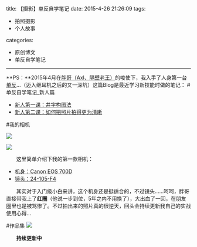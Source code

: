 title: 【摄影】单反自学笔记
date: 2015-4-26 21:26:09
tags:

 - 拍照摄影
 - 个人故事

categories:

 - 原创博文
 - 单反自学笔记

---

**PS：**2015年4月在[胖哥（Axl、隔壁老王）](http://mp.weixin.qq.com/s?__biz=MzAxMDM5MTIwMw==&mid=204127766&idx=1&sn=7c6a4b87110f472a1ced270b6daafc10&scene=5#rd)的唆使下，我入手了人身第一台[单反](http://baike.baidu.com/link?url=lUwpC5ksAq3Sh_zqGsNAZ4NmcxmiPul3P6SV-QXO5vdWItnvlm7GjvBreNyqoFYWoj-bbozDnDd0yU6lnqsKy7tsVn5qpNJ7BrEFqh_-k1Ml32XcaLvK0FlHUbbrL_eifzZoMYNglLhc-aX8K1XCd_)...（迈入继耳机之后的又一深坑）这篇Blog是最近学习新技能时做的笔记：
#单反自学笔记_新人篇
 - [新人第一课：井字构图法](http://note.youdao.com/share/?id=48a8f388b8f5cb21ab3cd50d169a665f&type=note)
 - [新人第二课：如何把照片拍得更为清晰](http://note.youdao.com/share/?id=a6ec10c8127835dc4bd08ab923c7708f&type=note)

<!--more-->

#我的相机

![](http://7xi6qz.com1.z0.glb.clouddn.com/小枫摄影danfan2.jpg)

 ![](http://7xi6qz.com1.z0.glb.clouddn.com/小枫摄影danfan1.jpg)


&nbsp;&nbsp;&nbsp;&nbsp;&nbsp;&nbsp;&nbsp;这里简单介绍下我的第一款相机：

 - [机身：Canon EOS 700D](http://baike.baidu.com/link?url=8wdswo_z6JsR1FqR-6-FWvETzJBPEZKDB4aZGss_ZDonkqxxdMAB-wfLZgpAbdwJBzuV-pR9TuC-CZ3nsF2QTa)
 - [镜头：24-105-F4](http://lens.zol.com.cn/316/3166968.html)

&nbsp;&nbsp;&nbsp;&nbsp;&nbsp;&nbsp;&nbsp;其实对于入门级小白来讲，这个机身还是挺适合的，不过镜头......呵呵，胖哥直接带我上了**红圈**（他说一步到位，5年之内不用换了），大出血了一回，在朋友圈里也是被骂惨了。不过拍出来的照片真的很逆天，回头会持续更新我自己的实战使用心得...

#作品集
![](http://7xi6qz.com1.z0.glb.clouddn.com/小枫摄影小枫摄影_xs1.jpg)



&nbsp;&nbsp;&nbsp;&nbsp;&nbsp;&nbsp;&nbsp;**持续更新中**